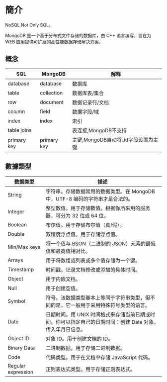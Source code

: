 # 簡介

NoSQL,Not Only SQL。

MongoDB 是一个基于分布式文件存储的数据库，由 C++ 语言编写，旨在为 WEB 应用提供可扩展的高性能数据存储解决方案。

## 概念

SQL|MongoDB|解释
--|--|--
database|database|数据库
table|collection|数据库表/集合
row|document|数据记录行/文档
column|field|数据字段/域
index|index|索引
table joins||表连接,MongoDB不支持
primary key|primary key|主键,MongoDB自动将_id字段设置为主键

## 數據類型

数据类型	| 描述
--|--
String|字符串。存储数据常用的数据类型。在 MongoDB 中，UTF-8 编码的字符串才是合法的。
Integer|整型数值。用于存储数值。根据你所采用的服务器，可分为 32 位或 64 位。
Boolean|布尔值。用于存储布尔值（真/假）。
Double|双精度浮点值。用于存储浮点值。
Min/Max keys|将一个值与 BSON（二进制的 JSON）元素的最低值和最高值相对比。
Arrays | 用于将数组或列表或多个值存储为一个键。
Timestamp|时间戳。记录文档修改或添加的具体时间。
Object|用于内嵌文档。
Null|用于创建空值。
Symbol|	符号。该数据类型基本上等同于字符串类型，但不同的是，它一般用于采用特殊符号类型的语言。
Date|日期时间。用 UNIX 时间格式来存储当前日期或时间。你可以指定自己的日期时间：创建 Date 对象，传入年月日信息。
Object ID|对象 ID。用于创建文档的 ID。
Binary Data|二进制数据。用于存储二进制数据。
Code|代码类型。用于在文档中存储 JavaScript 代码。
Regular expression|正则表达式类型。用于存储正则表达式。


